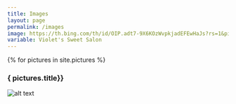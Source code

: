 ```yaml
---
title: Images
layout: page
permalink: /images
image: https://th.bing.com/th/id/OIP.adt7-9X6KOzWvpkjadEFEwHaJs?rs=1&pid=ImgDetMain
variable: Violet's Sweet Salon
---
```



{% for pictures in site.pictures  %}
<!-- DO SOMETHING -->
<h3>{ pictures.title}}</h3>
<p>
    <img src="{{pictures.image}}" alt="alt text">
</p>




